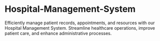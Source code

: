 # Hospital-Management-System
Efficiently manage patient records, appointments, and resources with our Hospital Management System. Streamline healthcare operations, improve patient care, and enhance administrative processes.
